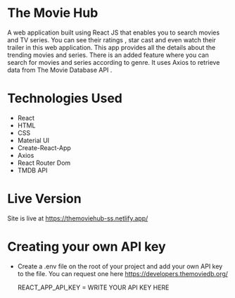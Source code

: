 # The Movie Hub
A web application built using React JS that enables you to search movies and TV series. You can see their ratings , star cast and even watch their trailer in this web application. This app provides all the details about the trending movies and series. There is an added feature where you can search for movies and series according to genre. It uses Axios to retrieve data from The Movie Database API .

# Technologies Used
* React
* HTML
* CSS
* Material UI
* Create-React-App
* Axios
* React Router Dom
* TMDB API

# Live Version
Site is live at https://themoviehub-ss.netlify.app/

# Creating your own API key

 * Create a .env file on the root of your project and add your own API key to the file. You can request one here https://developers.themoviedb.org/

   REACT_APP_API_KEY = WRITE YOUR API KEY HERE
